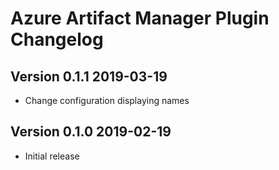 # Azure Artifact Manager Plugin Changelog

## Version 0.1.1 2019-03-19

* Change configuration displaying names

## Version 0.1.0 2019-02-19

* Initial release
